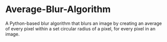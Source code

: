 # Average-Blur-Algorithm
A Python-based blur algorithm that blurs an image by creating an average of every pixel within a set circular radius of a pixel, for every pixel in an image.
